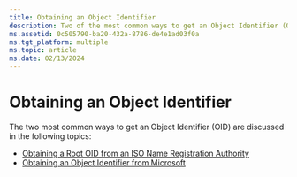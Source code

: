 ```yaml
---
title: Obtaining an Object Identifier
description: Two of the most common ways to get an Object Identifier (OID) are discussed in the following topics.
ms.assetid: 0c505790-ba20-432a-8786-de4e1ad03f0a
ms.tgt_platform: multiple
ms.topic: article
ms.date: 02/13/2024
---
```


# Obtaining an Object Identifier

The two most common ways to get an Object Identifier (OID) are discussed in the following topics:

- [Obtaining a Root OID from an ISO Name Registration Authority](obtaining-a-root-oid-from-an-iso-name-registration-authority.md)
- [Obtaining an Object Identifier from Microsoft](obtaining-an-object-identifier-from-microsoft.md)
